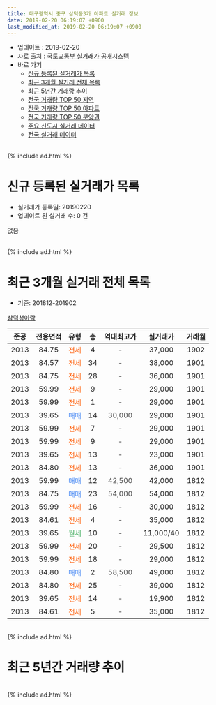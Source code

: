 ```yaml
---
title: 대구광역시 중구 삼덕동3가 아파트 실거래 정보
date: 2019-02-20 06:19:07 +0900
last_modified_at: 2019-02-20 06:19:07 +0900
---
```


* 업데이트 : 2019-02-20
* 자료 출처 : [국토교통부 실거래가 공개시스템](http://rt.molit.go.kr)
* 바로 가기
    * [신규 등록된 실거래가 목록](#신규-등록된-실거래가-목록)
    * [최근 3개월 실거래 전체 목록](#최근-3개월-실거래-전체-목록)
    * [최근 5년간 거래량 추이](#최근-5년간-거래량-추이)
    * [전국 거래량 TOP 50 지역](https://inasie.github.io/apt-trade-info/최근-3개월-전국에서-가장-거래가-많이-발생한-지역)
    * [전국 거래량 TOP 50 아파트](https://inasie.github.io/apt-trade-info/최근-3개월-전국에서-가장-거래가-많이-발생한-아파트)
    * [전국 거래량 TOP 50 분양권](https://inasie.github.io/apt-trade-info/최근-3개월-전국에서-가장-거래가-많이-발생한-분양권)
    * [주요 신도시 실거래 데이터](https://inasie.github.io/apt-trade-info/주요-신도시)
    * [전국 실거래 데이터](https://inasie.github.io/apt-trade-info/전국)
<br>
{% include ad.html %}
<br>

# 신규 등록된 실거래가 목록
* 실거래가 등록일: 20190220
* 업데이트 된 실거래 수: 0 건

없음

<br>
{% include ad.html %}
<br>

# 최근 3개월 실거래 전체 목록
* 기준: 201812-201902


[삼덕청아람](https://search.naver.com/search.naver?query=%EB%8C%80%EA%B5%AC%EA%B4%91%EC%97%AD%EC%8B%9C+%EC%A4%91%EA%B5%AC+%EC%82%BC%EB%8D%95%EB%8F%993%EA%B0%80+%EC%82%BC%EB%8D%95%EC%B2%AD%EC%95%84%EB%9E%8C)

|준공|전용면적|유형|층|역대최고가|실거래가|거래월|
|:---:|:---:|:---:|:---:|:---:|:---:|:---:|
|2013|84.75|<span style="color:#ff5a00">전세</span>|4|<span style="color:#444444">-</span>|37,000|1902|
|2013|84.57|<span style="color:#ff5a00">전세</span>|34|<span style="color:#444444">-</span>|38,000|1901|
|2013|84.75|<span style="color:#ff5a00">전세</span>|28|<span style="color:#444444">-</span>|36,000|1901|
|2013|59.99|<span style="color:#ff5a00">전세</span>|9|<span style="color:#444444">-</span>|29,000|1901|
|2013|59.99|<span style="color:#ff5a00">전세</span>|1|<span style="color:#444444">-</span>|29,000|1901|
|2013|39.65|<span style="color:#4285f3">매매</span>|14|<span style="color:#444444">30,000</span>|29,000|1901|
|2013|59.99|<span style="color:#ff5a00">전세</span>|7|<span style="color:#444444">-</span>|29,000|1901|
|2013|59.99|<span style="color:#ff5a00">전세</span>|9|<span style="color:#444444">-</span>|29,000|1901|
|2013|39.65|<span style="color:#ff5a00">전세</span>|13|<span style="color:#444444">-</span>|23,000|1901|
|2013|84.80|<span style="color:#ff5a00">전세</span>|13|<span style="color:#444444">-</span>|36,000|1901|
|2013|59.99|<span style="color:#4285f3">매매</span>|12|<span style="color:#444444">42,500</span>|42,000|1812|
|2013|84.75|<span style="color:#4285f3">매매</span>|23|<span style="color:#444444">54,000</span>|54,000|1812|
|2013|59.99|<span style="color:#ff5a00">전세</span>|16|<span style="color:#444444">-</span>|30,000|1812|
|2013|84.61|<span style="color:#ff5a00">전세</span>|4|<span style="color:#444444">-</span>|35,000|1812|
|2013|39.65|<span style="color:#34a853">월세</span>|10|<span style="color:#444444">-</span>|11,000/40|1812|
|2013|59.99|<span style="color:#ff5a00">전세</span>|20|<span style="color:#444444">-</span>|29,500|1812|
|2013|59.99|<span style="color:#ff5a00">전세</span>|18|<span style="color:#444444">-</span>|29,000|1812|
|2013|84.80|<span style="color:#4285f3">매매</span>|2|<span style="color:#444444">58,500</span>|49,000|1812|
|2013|84.80|<span style="color:#ff5a00">전세</span>|25|<span style="color:#444444">-</span>|39,000|1812|
|2013|39.65|<span style="color:#ff5a00">전세</span>|14|<span style="color:#444444">-</span>|19,900|1812|
|2013|84.61|<span style="color:#ff5a00">전세</span>|5|<span style="color:#444444">-</span>|35,000|1812|


<br>
{% include ad.html %}
<br>

# 최근 5년간 거래량 추이


<div style="width:100%;">
    <canvas id="deal_progress" height="200"></canvas>
</div>

<script>
new Chart(document.getElementById("deal_progress"), {
    type: 'line',
    data: {
        labels: ['201402','201403','201404','201405','201406','201407','201408','201409','201410','201411','201412','201501','201502','201503','201504','201505','201506','201507','201508','201509','201510','201511','201512','201601','201602','201603','201604','201605','201606','201607','201608','201609','201610','201611','201612','201701','201702','201703','201704','201705','201706','201707','201708','201709','201710','201711','201712','201801','201802','201803','201804','201805','201806','201807','201808','201809','201810','201811','201812','201901','201902'],
        datasets: [{
            label: '매매',
            pointRadius: 1,
            data: [0, 3, 1, 0, 0, 0, 4, 2, 4, 3, 3, 3, 3, 6, 5, 5, 3, 4, 2, 2, 0, 0, 1, 0, 1, 5, 4, 1, 3, 2, 1, 3, 1, 5, 1, 1, 4, 2, 3, 4, 2, 3, 2, 3, 4, 6, 6, 9, 15, 7, 1, 5, 6, 3, 8, 6, 4, 5, 3, 1, 0],
            borderColor: "rgba(255, 201, 14, 1)",
            backgroundColor: "rgba(255, 201, 14, 0.5)",
            fill: false,
            lineTension: 0
        },{
            label: '전월세',
            pointRadius: 1,
            data: [0, 0, 2, 0, 0, 1, 2, 1, 1, 0, 3, 0, 4, 1, 4, 2, 1, 6, 2, 2, 1, 2, 1, 5, 8, 6, 4, 7, 3, 4, 2, 1, 1, 2, 3, 3, 2, 2, 3, 5, 2, 4, 2, 2, 2, 5, 2, 4, 5, 5, 4, 6, 5, 6, 5, 7, 4, 3, 8, 8, 1],
            borderColor: "rgba(0, 141, 185, 1)",
            backgroundColor: "rgba(0, 141, 185, 0.5)",
            fill: false,
            lineTension: 0
        }
        ]
    },
    options: {
        responsive: true,
        title: {
            display: false
        },
        tooltips: {
            mode: 'index',
            intersect: false
        },
        hover: {
            mode: 'nearest',
            intersect: true
        },
        scales: {
            xAxes: [{
                display: true,
                scaleLabel: {
                    display: true,
                    labelString: '년/월'
                }
            }],
            yAxes: [{
                display: true,
                ticks: {
                    suggestedMin: 0,
                },
                scaleLabel: {
                    display: true,
                    labelString: '실거래 수'
                }
            }]
        }
    }
});

</script>


<br>
{% include ad.html %}
<br>


